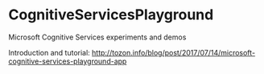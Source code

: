 # CognitiveServicesPlayground
Microsoft Cognitive Services experiments and demos

Introduction and tutorial: http://tozon.info/blog/post/2017/07/14/microsoft-cognitive-services-playground-app
